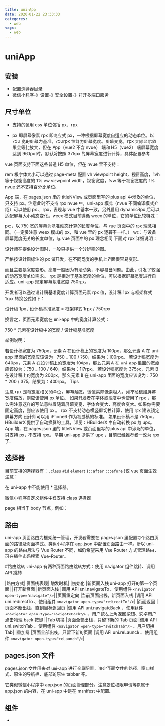 ```yaml
---
title: uni-App
date: 2020-01-22 23:33:33
categores:
  - web
tags:
  - web
---
```


# uniApp

## 安装

- 配置浏览器目录
- 微信小程序-》设置-》安全设置-》打开多端口服务

## 尺寸单位

- 支持的通用 css 单位包括 px、rpx

- px 即屏幕像素
  rpx 即响应式 px，一种根据屏幕宽度自适应的动态单位。以 750 宽的屏幕为基准，750rpx 恰好为屏幕宽度。屏幕变宽，rpx 实际显示效果会等比放大，但在 App（vue2 不含 nvue） 端和 H5（vue2） 端屏幕宽度达到 960px 时，默认将按照 375px 的屏幕宽度进行计算，具体配置参考

vue 页面支持下面这些普通 H5 单位，但在 nvue 里不支持：

rem 根字体大小可以通过 page-meta 配置
vh viewpoint height，视窗高度，1vh 等于视窗高度的 1%
vw viewpoint width，视窗宽度，1vw 等于视窗宽度的 1%
nvue 还不支持百分比单位。

App 端，在 pages.json 里的 titleNView 或页面里写的 plus api 中涉及的单位，只支持 px。注意此时不支持 rpx
nvue 中，uni-app 模式（nvue 不同编译模式介绍）可以使用 px 、rpx，表现与 vue 中基本一致，另外启用 dynamicRpx 后可以适配屏幕大小动态变化。weex 模式目前遵循 weex 的单位，它的单位比较特殊：

px:，以 750 宽的屏幕为基准动态计算的长度单位，与 vue 页面中的 rpx 理念相同。（一定要注意 weex 模式的 px，和 vue 里的 px 逻辑不一样。）
wx：与设备屏幕宽度无关的长度单位，与 vue 页面中的 px 理念相同
下面对 rpx 详细说明：

设计师在提供设计图时，一般只提供一个分辨率的图。

严格按设计图标注的 px 做开发，在不同宽度的手机上界面很容易变形。

而且主要是宽度变形。高度一般因为有滚动条，不容易出问题。由此，引发了较强的动态宽度单位需求。
rpx 是相对于基准宽度的单位，可以根据屏幕宽度进行自适应。uni-app 规定屏幕基准宽度 750rpx。

开发者可以通过设计稿基准宽度计算页面元素 rpx 值，设计稿 1px 与框架样式 1rpx 转换公式如下：

设计稿 1px / 设计稿基准宽度 = 框架样式 1rpx / 750rpx

换言之，页面元素宽度在 uni-app 中的宽度计算公式：

750 \* 元素在设计稿中的宽度 / 设计稿基准宽度

举例说明：

若设计稿宽度为 750px，元素 A 在设计稿上的宽度为 100px，那么元素 A 在 uni-app 里面的宽度应该设为：750 _ 100 / 750，结果为：100rpx。
若设计稿宽度为 640px，元素 A 在设计稿上的宽度为 100px，那么元素 A 在 uni-app 里面的宽度应该设为：750 _ 100 / 640，结果为：117rpx。
若设计稿宽度为 375px，元素 B 在设计稿上的宽度为 200px，那么元素 B 在 uni-app 里面的宽度应该设为：750 \* 200 / 375，结果为：400rpx。
Tips

注意 rpx 是和宽度相关的单位，屏幕越宽，该值实际像素越大。如不想根据屏幕宽度缩放，则应该使用 px 单位。
如果开发者在字体或高度中也使用了 rpx ，那么需注意这样的写法意味着随着屏幕变宽，字体会变大、高度会变大。如果你需要固定高度，则应该使用 px 。
rpx 不支持动态横竖屏切换计算，使用 rpx 建议锁定屏幕方向
设计师可以用 iPhone6 作为视觉稿的标准。
如果设计稿不是 750px，HBuilderX 提供了自动换算的工具，详见：HBuilderX 中自动转换 px 为 upx。
App 端，在 pages.json 里的 titleNView 或页面里写的 plus api 中涉及的单位，只支持 px，不支持 rpx。
早期 uni-app 提供了 upx ，目前已经推荐统一改为 rpx 了.

## 选择器

目前支持的选择器有：`.class` `#id` `element` (`::after` `::before` )仅 vue 页面生效
注意：

在 uni-app 中不能使用 \* 选择器。

微信小程序自定义组件中仅支持 class 选择器

page 相当于 body 节点，例如：

## 路由

uni-app 页面路由为框架统一管理，开发者需要在 pages.json 里配置每个路由页面的路径及页面样式。类似小程序在 app.json 中配置页面路由一样。所以 uni-app 的路由用法与 Vue Router 不同，如仍希望采用 Vue Router 方式管理路由，可在插件市场搜索 Vue-Router。

#路由跳转
uni-app 有两种页面路由跳转方式：使用 navigator 组件跳转、调用 API 跳转

|路由方式| 页面栈表现| 触发时机|
|初始化 |新页面入栈 uni-app 打开的第一个页面|
|打开新页面 |新页面入栈 |调用 API uni.navigateTo 、使用组件 `<navigator open-type="navigate"/>`|
|页面重定向 |当前页面出栈，新页面入栈 |调用 API uni.redirectTo 、使用组件 `<navigator open-type="redirectTo"/>`|
|页面返回 |页面不断出栈，直到目标返回页 |调用 API uni.navigateBack 、使用组件 `<navigator open-type="navigateBack"/>` 、用户按左上角返回按钮、安卓用户点击物理 back 按键|
|Tab 切换 |页面全部出栈，只留下新的 Tab 页面 |调用 API uni.switchTab 、使用组件 `<navigator open-type="switchTab"/>` 、用户切换 Tab|
|重加载 |页面全部出栈，只留下新的页面 |调用 API uni.reLaunch 、使用组件 `<navigator open-type="reLaunch"/>`|

## pages.json 文件

pages.json 文件用来对 uni-app 进行全局配置，决定页面文件的路径、窗口样式、原生的导航栏、底部的原生 tabbar 等。

它类似微信小程序中 app.json 的页面管理部分。注意定位权限申请等原属于 app.json 的内容，在 uni-app 中是在 manifest 中配置。

## 组件

-
